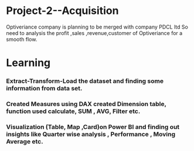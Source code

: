 # Project-2--Acquisition
Optiveriance company is planning to be merged with company PDCL ltd
So need to analysis the profit ,sales ,revenue,customer  of Optiveriance for a smooth flow.


# Learning
### Extract-Transform-Load the dataset and finding some information from data set.

### Created Measures using DAX created Dimension table, function used calculate, SUM , AVG, Filter etc.

### Visualization (Table, Map ,Card)on Power BI and finding out insights like Quarter wise analysis , Performance , Moving Average etc.
